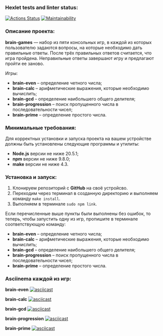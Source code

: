 ### Hexlet tests and linter status:
[![Actions Status](https://github.com/mdshishov/frontend-project-44/actions/workflows/hexlet-check.yml/badge.svg)](https://github.com/mdshishov/frontend-project-44/actions)
[![Maintainability](https://api.codeclimate.com/v1/badges/4cb134e7efb84185f427/maintainability)](https://codeclimate.com/github/mdshishov/frontend-project-44/maintainability)

### Описание проекта:
**brain-games** — набор из пяти консольных игр, в каждой из которых пользователю задаются вопросы, на которые необходимо дать правильные ответы. После трёх правильных ответов считается, что игра пройдена. Неправильные ответы завершают игру и предлагают пройти ее заново.

Игры:
- **brain-even** – определение четного числа;
- **brain-calc** – арифметические выражения, которые необходимо вычислить;
- **brain-gcd** –  определение наибольшего общего делителя;
- **brain-progression** – поиск пропущенного числа в последовательности чисел;
- **brain-prime** – определение простого числа.

### Минимальные требования:
Для корректных установки и запуска проекта на вашем устройстве должны быть установлены следующие программы и утилиты:
- **Node.js** версии не ниже 20.5.1;
- **npm** версии не ниже 9.8.0;
- **make** версии не ниже 4.3.

### Установка и запуск:
1. Клонируем репозиторий с **GitHub** на своё устройсво.
1. Переходим через терминал в созданную директорию и выполняем команду `make install`.
1. Выполняем в терминале `sudo npm link`.

Если перечисленные выше пункты были выполнены без ошибок, то теперь, чтобы запустить одну из игр, пропишите в терминале соответствующую команду:
- **brain-even** – определение четного числа;
- **brain-calc** – арифметические выражения, которые необходимо вычислить;
- **brain-gcd** –  определение наибольшего общего делителя;
- **brain-progression** – поиск пропущенного числа в последовательности чисел;
- **brain-prime** – определение простого числа.

### Asciinema каждой из игр:
**brain-even**
[![asciicast](https://asciinema.org/a/YgoBYN12fMTU25b3d6Eble8VH.svg)](https://asciinema.org/a/YgoBYN12fMTU25b3d6Eble8VH)

**brain-calc**
[![asciicast](https://asciinema.org/a/Dmc8ZveNuR2kLcfVm5TIf9WUP.svg)](https://asciinema.org/a/Dmc8ZveNuR2kLcfVm5TIf9WUP)

**brain-gcd**
[![asciicast](https://asciinema.org/a/cYoB0MdGFGBrzOgHdKmNexNuO.svg)](https://asciinema.org/a/cYoB0MdGFGBrzOgHdKmNexNuO)

**brain-progression**
[![asciicast](https://asciinema.org/a/qBxcTgH0AujcfrNhFb5oqKPKv.svg)](https://asciinema.org/a/qBxcTgH0AujcfrNhFb5oqKPKv)

**brain-prime**
[![asciicast](https://asciinema.org/a/ozgjaBlrPX9sLPQU0HusOpiUT.svg)](https://asciinema.org/a/ozgjaBlrPX9sLPQU0HusOpiUT)